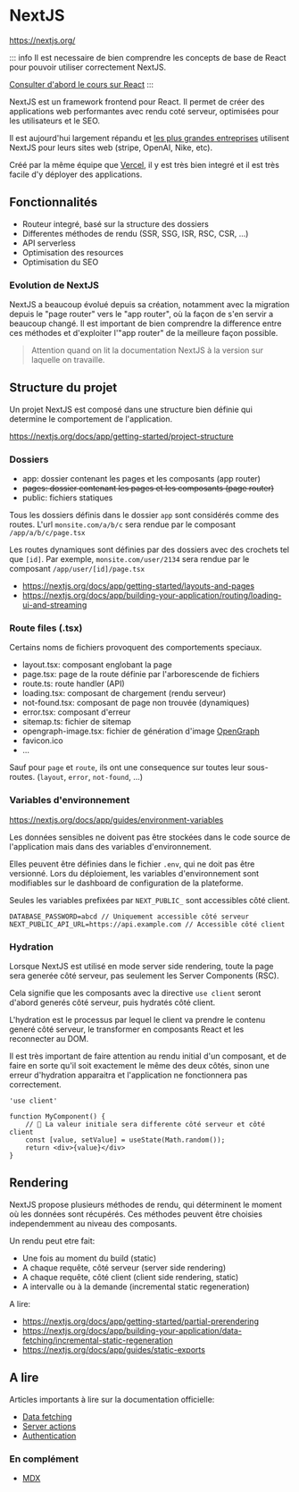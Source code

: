 # NextJS

https://nextjs.org/

::: info 
Il est necessaire de bien comprendre les concepts de base de React pour pouvoir utiliser correctement NextJS. 

[Consulter d'abord le cours sur React](../react/index)
:::

NextJS est un framework frontend pour React. Il permet de créer des applications web performantes avec rendu coté serveur, optimisées pour les utilisateurs et le SEO.

Il est aujourd'hui largement répandu et [les plus grandes entreprises](https://nextjs.org/showcase) utilisent NextJS pour leurs sites web (stripe, OpenAI, Nike, etc).

Créé par la même équipe que [Vercel](https://vercel.com/), il y est très bien integré et il est très facile d'y déployer des applications.


## Fonctionnalités

- Routeur integré, basé sur la structure des dossiers
- Differentes méthodes de rendu (SSR, SSG, ISR, RSC, CSR, ...)
- API serverless
- Optimisation des resources
- Optimisation du SEO

### Evolution de NextJS

NextJS a beaucoup évolué depuis sa création, notamment avec la migration depuis le "page router" vers le "app router", où la façon de s'en servir a beaucoup changé. Il est important de bien comprendre la difference entre ces méthodes et d'exploiter l'"app router" de la meilleure façon possible. 

> Attention quand on lit la documentation NextJS à la version sur laquelle on travaille.

## Structure du projet

Un projet NextJS est composé dans une structure bien définie qui determine le comportement de l'application.

https://nextjs.org/docs/app/getting-started/project-structure

### Dossiers

- app: dossier contenant les pages et les composants (app router)
- ~~pages: dossier contenant les pages et les composants (page router)~~
- public: fichiers statiques



Tous les dossiers définis dans le dossier `app` sont considérés comme des routes. L'url `monsite.com/a/b/c` sera rendue par le composant `/app/a/b/c/page.tsx`

Les routes dynamiques sont définies par des dossiers avec des crochets tel que `[id]`. Par exemple, `monsite.com/user/2134` sera rendue par le composant `/app/user/[id]/page.tsx`

- https://nextjs.org/docs/app/getting-started/layouts-and-pages
- https://nextjs.org/docs/app/building-your-application/routing/loading-ui-and-streaming

### Route files (.tsx)

Certains noms de fichiers provoquent des comportements speciaux. 

- layout.tsx: composant englobant la page
- page.tsx: page de la route définie par l'arborescende de fichiers
- route.ts: route handler (API)
- loading.tsx: composant de chargement (rendu serveur)
- not-found.tsx: composant de page non trouvée (dynamiques)
- error.tsx: composant d'erreur
- sitemap.ts: fichier de sitemap
- opengraph-image.tsx: fichier de génération d'image [OpenGraph](https://opengraph.dev/)
- favicon.ico
- ...

Sauf pour `page` et `route`, ils ont une consequence sur toutes leur sous-routes. (`layout`, `error`, `not-found`, ...)

### Variables d'environnement

https://nextjs.org/docs/app/guides/environment-variables

Les données sensibles ne doivent pas être stockées dans le code source de l'application mais dans des variables d'environnement.

Elles peuvent être définies dans le fichier `.env`, qui ne doit pas être versionné. Lors du déploiement, les variables d'environnement sont modifiables sur le dashboard de configuration de la plateforme. 

Seules les variables prefixées par `NEXT_PUBLIC_` sont accessibles côté client.

```
DATABASE_PASSWORD=abcd // Uniquement accessible côté serveur
NEXT_PUBLIC_API_URL=https://api.example.com // Accessible côté client
```

### Hydration

Lorsque NextJS est utilisé en mode server side rendering, toute la page sera generée côté serveur, pas seulement les Server Components (RSC).

Cela signifie que les composants avec la directive `use client` seront d'abord generés côté serveur, puis hydratés côté client.

L'hydration est le processus par lequel le client va prendre le contenu generé côté serveur, le transformer en composants React et les reconnecter au DOM. 

Il est très important de faire attention au rendu initial d'un composant, et de faire en sorte qu'il soit exactement le même des deux côtés, sinon une erreur d'hydration apparaitra et l'application ne fonctionnera pas correctement.

```tsx
'use client'

function MyComponent() {
    // 🚨 La valeur initiale sera differente côté serveur et côté client
    const [value, setValue] = useState(Math.random()); 
    return <div>{value}</div>
}
```

## Rendering

NextJS propose plusieurs méthodes de rendu, qui déterminent le moment où les données sont récupérés. Ces méthodes peuvent être choisies independemment au niveau des composants. 

Un rendu peut etre fait:
- Une fois au moment du build (static)
- A chaque requête, côté serveur (server side rendering)
- A chaque requête, côté client (client side rendering, static)
- A intervalle ou à la demande (incremental static regeneration)

A lire:
- https://nextjs.org/docs/app/getting-started/partial-prerendering
- https://nextjs.org/docs/app/building-your-application/data-fetching/incremental-static-regeneration
- https://nextjs.org/docs/app/guides/static-exports



## A lire
Articles importants à lire sur la documentation officielle:


- [Data fetching](https://nextjs.org/docs/app/building-your-application/data-fetching/fetching)
- [Server actions](https://nextjs.org/docs/app/building-your-application/data-fetching/server-actions-and-mutations)
- [Authentication](https://nextjs.org/docs/app/guides/authentication)

### En complément

- [MDX](https://nextjs.org/docs/app/guides/mdx)



